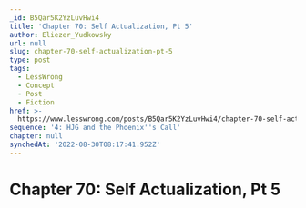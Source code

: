 ```yaml
---
_id: B5Qar5K2YzLuvHwi4
title: 'Chapter 70: Self Actualization, Pt 5'
author: Eliezer_Yudkowsky
url: null
slug: chapter-70-self-actualization-pt-5
type: post
tags:
  - LessWrong
  - Concept
  - Post
  - Fiction
href: >-
  https://www.lesswrong.com/posts/B5Qar5K2YzLuvHwi4/chapter-70-self-actualization-pt-5
sequence: '4: HJG and the Phoenix''s Call'
chapter: null
synchedAt: '2022-08-30T08:17:41.952Z'
---
```


# Chapter 70: Self Actualization, Pt 5
